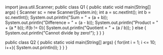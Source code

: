 <!--  
 Practice Questions (Day 1)
 1 User se 2 numbers input lo aur unka sum, difference, product aur quotient print karo.
 2 Loop likho jo 1 se 10 tak numbers print kare.
 Solutions
 Q1:
 Q2: -->
 import java.util.Scanner;
 public class Q1 {
    public static void main(String[] args) {
        Scanner sc = new Scanner(System.in);
        int a = sc.nextInt();
        int b = sc.nextInt();
        System.out.println("Sum = " + (a + b));
        System.out.println("Difference = " + (a - b));
        System.out.println("Product = " + (a * b));
        if(b != 0){
            System.out.println("Quotient = " + (a / b));
        } else {
            System.out.println("Cannot divide by zero!");
        }
    }
 }

 
 public class Q2 {
    public static void main(String[] args) {
        for(int i = 1; i <= 10; i++){
            System.out.println(i);
        }
    }
 }